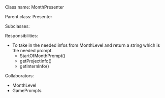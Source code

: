 Class name: MonthPresenter

Parent class: Presenter

Subclasses: 

Responsibilities:
* To take in the needed infos from MonthLevel and return a string which is the needed prompt.
  * StartOfMonthPrompt()
  * getProjectInfo()
  * getInternInfo()

Collaborators:
* MonthLevel
* GamePrompts